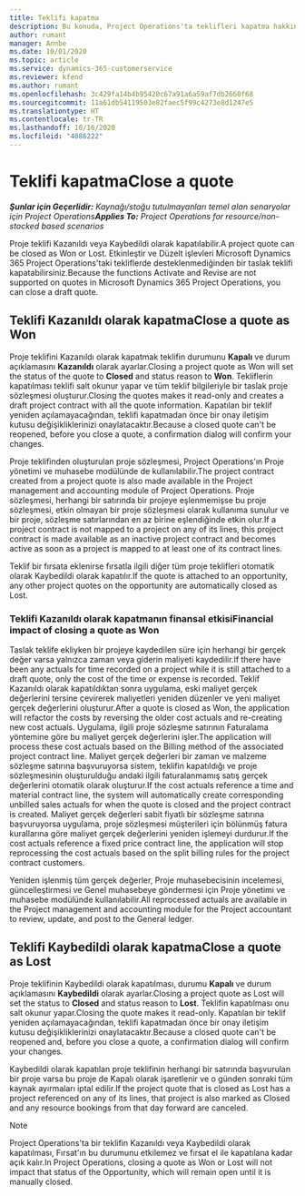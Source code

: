 ```yaml
---
title: Teklifi kapatma
description: Bu konuda, Project Operations'ta teklifleri kapatma hakkında bilgiler sağlanmaktadır.
author: rumant
manager: Annbe
ms.date: 10/01/2020
ms.topic: article
ms.service: dynamics-365-customerservice
ms.reviewer: kfend
ms.author: rumant
ms.openlocfilehash: 3c429fa14b4b95420c67a91a6a59af7db2660f68
ms.sourcegitcommit: 11a61db54119503e82faec5f99c4273e8d1247e5
ms.translationtype: HT
ms.contentlocale: tr-TR
ms.lasthandoff: 10/16/2020
ms.locfileid: "4086222"
---
```

# <a name="close-a-quote"></a><span data-ttu-id="cfd1f-103">Teklifi kapatma</span><span class="sxs-lookup"><span data-stu-id="cfd1f-103">Close a quote</span></span>

<span data-ttu-id="cfd1f-104">_**Şunlar için Geçerlidir:** Kaynağı/stoğu tutulmayanları temel alan senaryolar için Project Operations_</span><span class="sxs-lookup"><span data-stu-id="cfd1f-104">_**Applies To:** Project Operations for resource/non-stocked based scenarios_</span></span>

<span data-ttu-id="cfd1f-105">Proje teklifi Kazanıldı veya Kaybedildi olarak kapatılabilir.</span><span class="sxs-lookup"><span data-stu-id="cfd1f-105">A project quote can be closed as Won or Lost.</span></span> <span data-ttu-id="cfd1f-106">Etkinleştir ve Düzelt işlevleri Microsoft Dynamics 365 Project Operations'taki tekliflerde desteklenmediğinden bir taslak teklifi kapatabilirsiniz.</span><span class="sxs-lookup"><span data-stu-id="cfd1f-106">Because the functions Activate and Revise are not supported on quotes in Microsoft Dynamics 365 Project Operations, you can close a draft quote.</span></span>

## <a name="close-a-quote-as-won"></a><span data-ttu-id="cfd1f-107">Teklifi Kazanıldı olarak kapatma</span><span class="sxs-lookup"><span data-stu-id="cfd1f-107">Close a quote as Won</span></span>

<span data-ttu-id="cfd1f-108">Proje teklifini Kazanıldı olarak kapatmak teklifin durumunu **Kapalı** ve durum açıklamasını **Kazanıldı** olarak ayarlar.</span><span class="sxs-lookup"><span data-stu-id="cfd1f-108">Closing a project quote as Won will set the status of the quote to **Closed** and status reason to **Won**.</span></span> <span data-ttu-id="cfd1f-109">Tekliflerin kapatılması teklifi salt okunur yapar ve tüm teklif bilgileriyle bir taslak proje sözleşmesi oluşturur.</span><span class="sxs-lookup"><span data-stu-id="cfd1f-109">Closing the quotes makes it read-only and creates a draft project contract with all the quote information.</span></span> <span data-ttu-id="cfd1f-110">Kapatılan bir teklif yeniden açılamayacağından, teklifi kapatmadan önce bir onay iletişim kutusu değişikliklerinizi onaylatacaktır.</span><span class="sxs-lookup"><span data-stu-id="cfd1f-110">Because a closed quote can't be reopened, before you close a quote, a confirmation dialog will confirm your changes.</span></span>

<span data-ttu-id="cfd1f-111">Proje teklifinden oluşturulan proje sözleşmesi, Project Operations'ın Proje yönetimi ve muhasebe modülünde de kullanılabilir.</span><span class="sxs-lookup"><span data-stu-id="cfd1f-111">The project contract created from a project quote is also made available in the Project management and accounting module of Project Operations.</span></span> <span data-ttu-id="cfd1f-112">Proje sözleşmesi, herhangi bir satırında bir projeye eşlenmemişse bu proje sözleşmesi, etkin olmayan bir proje sözleşmesi olarak kullanıma sunulur ve bir proje, sözleşme satırlarından en az birine eşlendiğinde etkin olur.</span><span class="sxs-lookup"><span data-stu-id="cfd1f-112">If a project contract is not mapped to a project on any of its lines, this project contract is made available as an inactive project contract and becomes active as soon as a project is mapped to at least one of its contract lines.</span></span>

<span data-ttu-id="cfd1f-113">Teklif bir fırsata eklenirse fırsatla ilgili diğer tüm proje teklifleri otomatik olarak Kaybedildi olarak kapatılır.</span><span class="sxs-lookup"><span data-stu-id="cfd1f-113">If the quote is attached to an opportunity, any other project quotes on the opportunity are automatically closed as Lost.</span></span>

### <a name="financial-impact-of-closing-a-quote-as-won"></a><span data-ttu-id="cfd1f-114">Teklifi Kazanıldı olarak kapatmanın finansal etkisi</span><span class="sxs-lookup"><span data-stu-id="cfd1f-114">Financial impact of closing a quote as Won</span></span>

<span data-ttu-id="cfd1f-115">Taslak teklife ekliyken bir projeye kaydedilen süre için herhangi bir gerçek değer varsa yalnızca zaman veya giderin maliyeti kaydedilir.</span><span class="sxs-lookup"><span data-stu-id="cfd1f-115">If there have been any actuals for time recorded on a project while it is still attached to a draft quote, only the cost of the time or expense is recorded.</span></span> <span data-ttu-id="cfd1f-116">Teklif Kazanıldı olarak kapatıldıktan sonra uygulama, eski maliyet gerçek değerlerini tersine çevirerek maliyetleri yeniden düzenler ve yeni maliyet gerçek değerlerini oluşturur.</span><span class="sxs-lookup"><span data-stu-id="cfd1f-116">After a quote is closed as Won, the application will refactor the costs by reversing the older cost actuals and re-creating new cost actuals.</span></span> <span data-ttu-id="cfd1f-117">Uygulama, ilgili proje sözleşme satırının Faturalama yöntemine göre bu maliyet gerçek değerlerini işler.</span><span class="sxs-lookup"><span data-stu-id="cfd1f-117">The application will process these cost actuals based on the Billing method of the associated project contract line.</span></span> <span data-ttu-id="cfd1f-118">Maliyet gerçek değerleri bir zaman ve malzeme sözleşme satırına başvuruyorsa sistem, teklifin kapatıldığı ve proje sözleşmesinin oluşturulduğu andaki ilgili faturalanmamış satış gerçek değerlerini otomatik olarak oluşturur.</span><span class="sxs-lookup"><span data-stu-id="cfd1f-118">If the cost actuals reference a time and material contract line, the system will automatically create corresponding unbilled sales actuals for when the quote is closed and the project contract is created.</span></span> <span data-ttu-id="cfd1f-119">Maliyet gerçek değerleri sabit fiyatlı bir sözleşme satırına başvuruyorsa uygulama, proje sözleşmesi müşterileri için bölünmüş fatura kurallarına göre maliyet gerçek değerlerini yeniden işlemeyi durdurur.</span><span class="sxs-lookup"><span data-stu-id="cfd1f-119">If the cost actuals reference a fixed price contract line, the application will stop reprocessing the cost actuals based on the split billing rules for the project contract customers.</span></span>

<span data-ttu-id="cfd1f-120">Yeniden işlenmiş tüm gerçek değerler, Proje muhasebecisinin incelemesi, güncelleştirmesi ve Genel muhasebeye göndermesi için Proje yönetimi ve muhasebe modülünde kullanılabilir.</span><span class="sxs-lookup"><span data-stu-id="cfd1f-120">All reprocessed actuals are available in the Project management and accounting module for the Project accountant to review, update, and post to the General ledger.</span></span> 

## <a name="close-a-quote-as-lost"></a><span data-ttu-id="cfd1f-121">Teklifi Kaybedildi olarak kapatma</span><span class="sxs-lookup"><span data-stu-id="cfd1f-121">Close a quote as Lost</span></span>

<span data-ttu-id="cfd1f-122">Proje teklifinin Kaybedildi olarak kapatılması, durumu **Kapalı** ve durum açıklamasını **Kaybedildi** olarak ayarlar.</span><span class="sxs-lookup"><span data-stu-id="cfd1f-122">Closing a project quote as Lost will set the status to **Closed** and status reason to **Lost**.</span></span> <span data-ttu-id="cfd1f-123">Teklifin kapatılması onu salt okunur yapar.</span><span class="sxs-lookup"><span data-stu-id="cfd1f-123">Closing the quote makes it read-only.</span></span> <span data-ttu-id="cfd1f-124">Kapatılan bir teklif yeniden açılamayacağından, teklifi kapatmadan önce bir onay iletişim kutusu değişikliklerinizi onaylatacaktır.</span><span class="sxs-lookup"><span data-stu-id="cfd1f-124">Because a closed quote can't be reopened and, before you close a quote, a confirmation dialog will confirm your changes.</span></span>

<span data-ttu-id="cfd1f-125">Kaybedildi olarak kapatılan proje teklifinin herhangi bir satırında başvurulan bir proje varsa bu proje de Kapalı olarak işaretlenir ve o günden sonraki tüm kaynak ayırmaları iptal edilir.</span><span class="sxs-lookup"><span data-stu-id="cfd1f-125">If the project quote that is closed as Lost has a project referenced on any of its lines, that project is also marked as Closed and any resource bookings from that day forward are canceled.</span></span>

> [!NOTE]
> <span data-ttu-id="cfd1f-126">Project Operations'ta bir teklifin Kazanıldı veya Kaybedildi olarak kapatılması, Fırsat'ın bu durumunu etkilemez ve fırsat el ile kapatılana kadar açık kalır.</span><span class="sxs-lookup"><span data-stu-id="cfd1f-126">In Project Operations, closing a quote as Won or Lost will not impact that status of the Opportunity, which will remain open until it is manually closed.</span></span>
